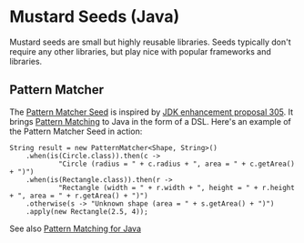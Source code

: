 # Mustard Seeds (Java)

Mustard seeds are small but highly reusable libraries.
Seeds typically don't require any other libraries, but play nice with popular frameworks and libraries.

## Pattern Matcher

The [Pattern Matcher Seed](pattern-matcher/README.md) is inspired by [JDK enhancement proposal 305](http://openjdk.java.net/jeps/305).
It brings [Pattern Matching](https://en.wikipedia.org/wiki/Pattern_matching) to Java in the form of a DSL.
Here's an example of the Pattern Matcher Seed in action:

```
String result = new PatternMatcher<Shape, String>()
    .when(is(Circle.class)).then(c ->
            "Circle (radius = " + c.radius + ", area = " + c.getArea() + ")")
    .when(is(Rectangle.class)).then(r ->
            "Rectangle (width = " + r.width + ", height = " + r.height + ", area = " + r.getArea() + ")")
    .otherwise(s -> "Unknown shape (area = " + s.getArea() + ")")
    .apply(new Rectangle(2.5, 4));
```

See also [Pattern Matching for Java](http://cr.openjdk.java.net/~briangoetz/amber/pattern-match.html)